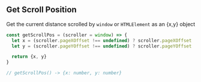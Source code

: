## Get Scroll Position

Get the current distance scrolled by `window` or `HTMLElement` as an {x,y} object

```js
const getScrollPos = (scroller = window) => {
  let x = (scroller.pageXOffset !== undefined) ? scroller.pageXOffset : scroller.scrollLeft;
  let y = (scroller.pageYOffset !== undefined) ? scroller.pageYOffset : scroller.scrollTop;

  return {x, y}
}

// getScrollPos() -> {x: number, y: number}
```